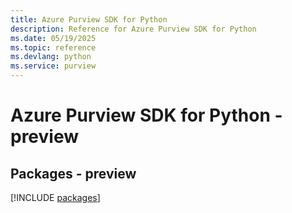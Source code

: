 ```yaml
---
title: Azure Purview SDK for Python
description: Reference for Azure Purview SDK for Python
ms.date: 05/19/2025
ms.topic: reference
ms.devlang: python
ms.service: purview
---
```

# Azure Purview SDK for Python - preview
## Packages - preview
[!INCLUDE [packages](purview-index.md)]